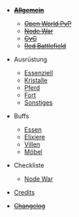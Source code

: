 - [~~**Allgemein**~~](general.md)
	- [~~Open World PvP~~](general/pvp.md)
	- [~~Node War~~](general/node_war.md)
	- [~~GvG~~](general/gvg.md)
	- [~~Red Battlefield~~](general/red_battlefield.md)
	
- Ausrüstung
	- [Essenziell](supplies/essentials.md)
	- [Kristalle](supplies/crystals.md)
	- [Pferd](supplies/horse.md)
	- [Fort](supplies/fort.md)
	- [Sonstiges](supplies/etc.md)
	
- Buffs
	- [Essen](buffs/food.md)
	- [Elixiere](buffs/elixiers.md)
	- [Villen](buffs/villas.md)
	- [Möbel](buffs/interior.md)
	
- Checkliste
	- [Node War](checklist/node_war.md)
	
- [Credits](credits.md)

- [~~Changelog~~](changelog.md)
